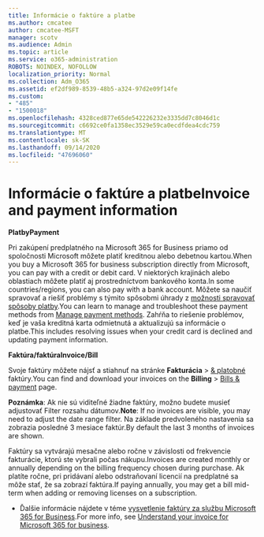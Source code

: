 ```yaml
---
title: Informácie o faktúre a platbe
ms.author: cmcatee
author: cmcatee-MSFT
manager: scotv
ms.audience: Admin
ms.topic: article
ms.service: o365-administration
ROBOTS: NOINDEX, NOFOLLOW
localization_priority: Normal
ms.collection: Adm_O365
ms.assetid: ef2df989-8539-48b5-a324-97d2e09f14fe
ms.custom:
- "485"
- "1500018"
ms.openlocfilehash: 4328ced877e65de542226232e3335dd7c8046d1c
ms.sourcegitcommit: c6692ce0fa1358ec3529e59ca0ecdfdea4cdc759
ms.translationtype: MT
ms.contentlocale: sk-SK
ms.lasthandoff: 09/14/2020
ms.locfileid: "47696060"
---
```

# <a name="invoice-and-payment-information"></a><span data-ttu-id="1af10-102">Informácie o faktúre a platbe</span><span class="sxs-lookup"><span data-stu-id="1af10-102">Invoice and payment information</span></span>

<span data-ttu-id="1af10-103">**Platby**</span><span class="sxs-lookup"><span data-stu-id="1af10-103">**Payment**</span></span>

<span data-ttu-id="1af10-104">Pri zakúpení predplatného na Microsoft 365 for Business priamo od spoločnosti Microsoft môžete platiť kreditnou alebo debetnou kartou.</span><span class="sxs-lookup"><span data-stu-id="1af10-104">When you buy a Microsoft 365 for business subscription directly from Microsoft, you can pay with a credit or debit card.</span></span>  <span data-ttu-id="1af10-105">V niektorých krajinách alebo oblastiach môžete platiť aj prostredníctvom bankového konta.</span><span class="sxs-lookup"><span data-stu-id="1af10-105">In some countries/regions, you can also pay with a bank account.</span></span>  <span data-ttu-id="1af10-106">Môžete sa naučiť spravovať a riešiť problémy s týmito spôsobmi úhrady z [možnosti spravovať spôsoby platby](https://docs.microsoft.com/microsoft-365/commerce/billing-and-payments/manage-payment-methods).</span><span class="sxs-lookup"><span data-stu-id="1af10-106">You can learn to manage and troubleshoot these payment methods from [Manage payment methods](https://docs.microsoft.com/microsoft-365/commerce/billing-and-payments/manage-payment-methods).</span></span> <span data-ttu-id="1af10-107">Zahŕňa to riešenie problémov, keď je vaša kreditná karta odmietnutá a aktualizujú sa informácie o platbe.</span><span class="sxs-lookup"><span data-stu-id="1af10-107">This includes resolving issues when your credit card is declined and updating payment information.</span></span>

<span data-ttu-id="1af10-108">**Faktúra/faktúra**</span><span class="sxs-lookup"><span data-stu-id="1af10-108">**Invoice/Bill**</span></span>

<span data-ttu-id="1af10-109">Svoje faktúry môžete nájsť a stiahnuť na stránke **Fakturácia**  >  [& platobné](https://go.microsoft.com/fwlink/p/?linkid=848039) faktúry.</span><span class="sxs-lookup"><span data-stu-id="1af10-109">You can find and download your invoices on the **Billing** > [Bills & payment](https://go.microsoft.com/fwlink/p/?linkid=848039) page.</span></span>  

<span data-ttu-id="1af10-110">**Poznámka**: Ak nie sú viditeľné žiadne faktúry, možno budete musieť adjustovať Filter rozsahu dátumov.</span><span class="sxs-lookup"><span data-stu-id="1af10-110">**Note**: If no invoices are visible, you may need to adjust the date range filter.</span></span>  <span data-ttu-id="1af10-111">Na základe predvoleného nastavenia sa zobrazia posledné 3 mesiace faktúr.</span><span class="sxs-lookup"><span data-stu-id="1af10-111">By default the last 3 months of invoices are shown.</span></span>

<span data-ttu-id="1af10-112">Faktúry sa vytvárajú mesačne alebo ročne v závislosti od frekvencie fakturácie, ktorú ste vybrali počas nákupu.</span><span class="sxs-lookup"><span data-stu-id="1af10-112">Invoices are created monthly or annually depending on the billing frequency chosen during purchase.</span></span>  <span data-ttu-id="1af10-113">Ak platíte ročne, pri pridávaní alebo odstraňovaní licencií na predplatné sa môže stať, že sa zobrazí faktúra.</span><span class="sxs-lookup"><span data-stu-id="1af10-113">If paying annually, you may get a bill mid-term when adding or removing licenses on a subscription.</span></span>

- <span data-ttu-id="1af10-114">Ďalšie informácie nájdete v téme [vysvetlenie faktúry za službu Microsoft 365 for Business](https://docs.microsoft.com/microsoft-365/commerce/billing-and-payments/understand-your-invoice2).</span><span class="sxs-lookup"><span data-stu-id="1af10-114">For more info, see [Understand your invoice for Microsoft 365 for business](https://docs.microsoft.com/microsoft-365/commerce/billing-and-payments/understand-your-invoice2).</span></span>